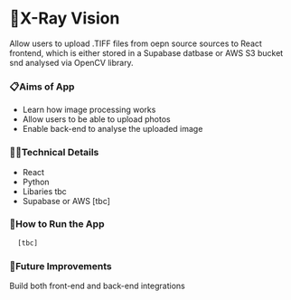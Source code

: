 # 🩻X-Ray Vision

Allow users to upload .TIFF files from oepn source sources to React frontend, which is either stored in a Supabase datbase or AWS S3 bucket snd analysed via OpenCV library. 

### 📋Aims of App

- Learn how image processing works 
- Allow users to be able to upload photos 
- Enable back-end to analyse the uploaded image
  
### 👩‍💻Technical Details

- React
- Python
- Libaries tbc
- Supabase or AWS [tbc]

### 🔧How to Run the App

```bash
  [tbc]
```

### 💭Future Improvements
Build both front-end and back-end integrations 
